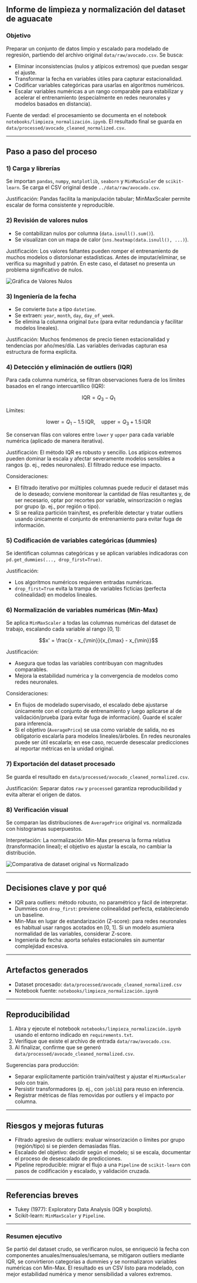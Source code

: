 ## Informe de limpieza y normalización del dataset de aguacate

### Objetivo

Preparar un conjunto de datos limpio y escalado para modelado de regresión, partiendo del archivo original `data/raw/avocado.csv`. Se busca:

- Eliminar inconsistencias (nulos y atípicos extremos) que puedan sesgar el ajuste.
- Transformar la fecha en variables útiles para capturar estacionalidad.
- Codificar variables categóricas para usarlas en algoritmos numéricos.
- Escalar variables numéricas a un rango comparable para estabilizar y acelerar el entrenamiento (especialmente en redes neuronales y modelos basados en distancia).

Fuente de verdad: el procesamiento se documenta en el notebook `notebooks/limpieza_normalización.ipynb`. El resultado final se guarda en `data/processed/avocado_cleaned_normalized.csv`.

---

## Paso a paso del proceso

### 1) Carga y librerías

Se importan `pandas`, `numpy`, `matplotlib`, `seaborn` y `MinMaxScaler` de `scikit-learn`. Se carga el CSV original desde `../data/raw/avocado.csv`.

Justificación: Pandas facilita la manipulación tabular; MinMaxScaler permite escalar de forma consistente y reproducible.

### 2) Revisión de valores nulos

- Se contabilizan nulos por columna (`data.isnull().sum()`).
- Se visualizan con un mapa de calor (`sns.heatmap(data.isnull(), ...)`).

Justificación: Los valores faltantes pueden romper el entrenamiento de muchos modelos o distorsionar estadísticas. Antes de imputar/eliminar, se verifica su magnitud y patrón. En este caso, el dataset no presenta un problema significativo de nulos.

![Gráfica de Valores Nulos](../results/plots/valoresnulos.png)

### 3) Ingeniería de la fecha

- Se convierte `Date` a tipo `datetime`.
- Se extraen: `year`, `month`, `day`, `day_of_week`.
- Se elimina la columna original `Date` (para evitar redundancia y facilitar modelos lineales).

Justificación: Muchos fenómenos de precio tienen estacionalidad y tendencias por año/mes/día. Las variables derivadas capturan esa estructura de forma explícita.

### 4) Detección y eliminación de outliers (IQR)

Para cada columna numérica, se filtran observaciones fuera de los límites basados en el rango intercuartílico (IQR):

$$\mathrm{IQR} = Q_3 - Q_1$$

Límites:

$$\text{lower} = Q_1 - 1.5\,\mathrm{IQR}, \quad \text{upper} = Q_3 + 1.5\,\mathrm{IQR}$$

Se conservan filas con valores entre `lower` y `upper` para cada variable numérica (aplicado de manera iterativa).

Justificación: El método IQR es robusto y sencillo. Los atípicos extremos pueden dominar la escala y afectar severamente modelos sensibles a rangos (p. ej., redes neuronales). El filtrado reduce ese impacto.

Consideraciones:

- El filtrado iterativo por múltiples columnas puede reducir el dataset más de lo deseado; conviene monitorear la cantidad de filas resultantes y, de ser necesario, optar por recortes por variable, winsorización o reglas por grupo (p. ej., por región o tipo).
- Si se realiza partición train/test, es preferible detectar y tratar outliers usando únicamente el conjunto de entrenamiento para evitar fuga de información.

### 5) Codificación de variables categóricas (dummies)

Se identifican columnas categóricas y se aplican variables indicadoras con `pd.get_dummies(..., drop_first=True)`.

Justificación:

- Los algoritmos numéricos requieren entradas numéricas.
- `drop_first=True` evita la trampa de variables ficticias (perfecta colinealidad) en modelos lineales.

### 6) Normalización de variables numéricas (Min-Max)

Se aplica `MinMaxScaler` a todas las columnas numéricas del dataset de trabajo, escalando cada variable al rango [0, 1]:

$$x' = \frac{x - x_{\min}}{x_{\max} - x_{\min}}$$

Justificación:

- Asegura que todas las variables contribuyan con magnitudes comparables.
- Mejora la estabilidad numérica y la convergencia de modelos como redes neuronales.

Consideraciones:

- En flujos de modelado supervisado, el escalado debe ajustarse únicamente con el conjunto de entrenamiento y luego aplicarse al de validación/prueba (para evitar fuga de información). Guarde el scaler para inferencia.
- Si el objetivo (`AveragePrice`) se usa como variable de salida, no es obligatorio escalarla para modelos lineales/árboles. En redes neuronales puede ser útil escalarla; en ese caso, recuerde desescalar predicciones al reportar métricas en la unidad original.

### 7) Exportación del dataset procesado

Se guarda el resultado en `data/processed/avocado_cleaned_normalized.csv`.

Justificación: Separar datos `raw` y `processed` garantiza reproducibilidad y evita alterar el origen de datos.

### 8) Verificación visual

Se comparan las distribuciones de `AveragePrice` original vs. normalizada con histogramas superpuestos.

Interpretación: La normalización Min-Max preserva la forma relativa (transformación lineal); el objetivo es ajustar la escala, no cambiar la distribución.

![Comparativa de dataset original vs Normalizado](../results/plots/comparativa_limpieza.png)

---

## Decisiones clave y por qué

- IQR para outliers: método robusto, no paramétrico y fácil de interpretar.
- Dummies con `drop_first`: previene colinealidad perfecta, estableciendo un baseline.
- Min-Max en lugar de estandarización (Z-score): para redes neuronales es habitual usar rangos acotados en [0, 1]. Si un modelo asumiera normalidad de las variables, considerar Z-score.
- Ingeniería de fecha: aporta señales estacionales sin aumentar complejidad excesiva.

---

## Artefactos generados

- Dataset procesado: `data/processed/avocado_cleaned_normalized.csv`
- Notebook fuente: `notebooks/limpieza_normalización.ipynb`

---

## Reproducibilidad

1. Abra y ejecute el notebook `notebooks/limpieza_normalización.ipynb` usando el entorno indicado en `requirements.txt`.
2. Verifique que existe el archivo de entrada `data/raw/avocado.csv`.
3. Al finalizar, confirme que se generó `data/processed/avocado_cleaned_normalized.csv`.

Sugerencias para producción:

- Separar explícitamente partición train/val/test y ajustar el `MinMaxScaler` solo con train.
- Persistir transformadores (p. ej., con `joblib`) para reuso en inferencia.
- Registrar métricas de filas removidas por outliers y el impacto por columna.

---

## Riesgos y mejoras futuras

- Filtrado agresivo de outliers: evaluar winsorización o límites por grupo (región/tipo) si se pierden demasiadas filas.
- Escalado del objetivo: decidir según el modelo; si se escala, documentar el proceso de desescalado de predicciones.
- Pipeline reproducible: migrar el flujo a una `Pipeline` de `scikit-learn` con pasos de codificación y escalado, y validación cruzada.

---

## Referencias breves

- Tukey (1977): Exploratory Data Analysis (IQR y boxplots).
- Scikit-learn: `MinMaxScaler` y `Pipeline`.

---

### Resumen ejecutivo

Se partió del dataset crudo, se verificaron nulos, se enriqueció la fecha con componentes anuales/mensuales/semana, se mitigaron outliers mediante IQR, se convirtieron categorías a dummies y se normalizaron variables numéricas con Min-Max. El resultado es un CSV listo para modelado, con mejor estabilidad numérica y menor sensibilidad a valores extremos.

